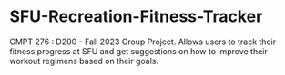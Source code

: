 # SFU-Recreation-Fitness-Tracker
CMPT 276 : D200 - Fall 2023 Group Project. Allows users to track their fitness progress at SFU and get suggestions on how to improve their workout regimens based on their goals.

